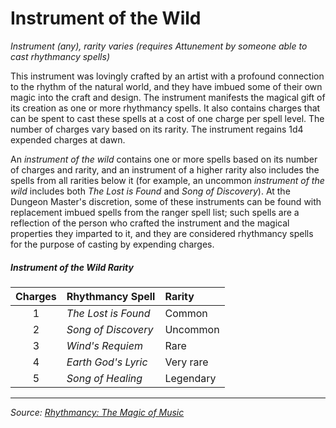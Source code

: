 # Instrument of the Wild

_Instrument (any), rarity varies (requires Attunement by someone able to cast rhythmancy spells)_

This instrument was lovingly crafted by an artist with a profound connection to the rhythm of the natural world, and they have imbued some of their own magic into the craft and design. The instrument manifests the magical gift of its creation as one or more rhythmancy spells. It also contains charges that can be spent to cast these spells at a cost of one charge per spell level. The number of charges vary based on its rarity. The instrument regains 1d4 expended charges at dawn.

An _instrument of the wild_ contains one or more spells based on its number of charges and rarity, and an instrument of a higher rarity also includes the spells from all rarities below it (for example, an uncommon _instrument of the wild_ includes both _The Lost is Found_ and _Song of Discovery_). At the Dungeon Master's discretion, some of these instruments can be found with replacement imbued spells from the ranger spell list; such spells are a reflection of the person who crafted the instrument and the magical properties they imparted to it, and they are considered rhythmancy spells for the purpose of casting by expending charges.

##### Instrument of the Wild Rarity
| Charges | Rhythmancy Spell | Rarity |
|:-:|:-|:-|
| 1 | _The Lost is Found_ | Common |
| 2 | _Song of Discovery_ | Uncommon |
| 3 | _Wind's Requiem_ | Rare |
| 4 | _Earth God's Lyric_ | Very rare |
| 5 | _Song of Healing_ | Legendary |

---

_Source: [Rhythmancy: The Magic of Music](https://github.com/mpanighetti/dnd5e-rhythmancy)_
